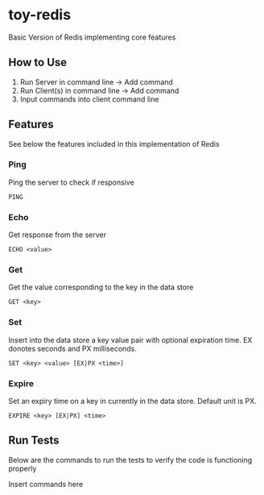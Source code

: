 # toy-redis
Basic Version of Redis implementing core features

## How to Use

1. Run Server in command line -> Add command
2. Run Client(s) in command line -> Add command
3. Input commands into client command line

## Features
See below the features included in this implementation of Redis

### Ping
Ping the server to check if responsive
```
PING
```

### Echo
Get response from the server
```
ECHO <value>
```

### Get
Get the value corresponding to the key in the data store
```
GET <key>
```

### Set
Insert into the data store a key value pair with optional expiration time. EX donotes seconds and PX milliseconds.
```
SET <key> <value> [EX|PX <time>]
```

### Expire
Set an expiry time on a key in currently in the data store. Default unit is PX.
```
EXPIRE <key> [EX|PX] <time>
```

## Run Tests
Below are the commands to run the tests to verify the code is functioning properly

Insert commands here
